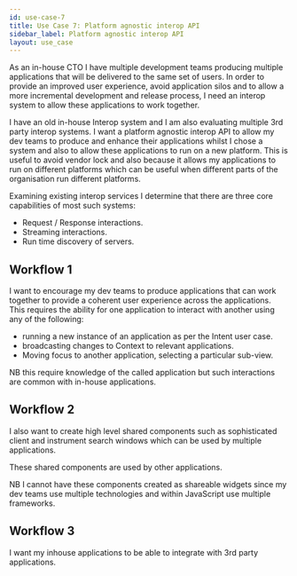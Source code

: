 ```yaml
---
id: use-case-7
title: Use Case 7: Platform agnostic interop API
sidebar_label: Platform agnostic interop API
layout: use_case
---
```


As an in-house CTO I have multiple development teams producing multiple applications that will be delivered to the same set of users. In order to provide an improved user experience, avoid application silos and to allow a more incremental development and release process, I need an interop system to allow these applications to work together.

I have an old in-house Interop system and I am also evaluating multiple 3rd party interop systems. I want a platform agnostic interop API to allow my dev teams to produce and enhance their applications whilst I chose a system and also to allow these applications to run on a new platform. This is useful to avoid vendor lock and also because it allows my applications to run on different platforms which can be useful when different parts of the organisation run different platforms.

Examining existing interop services I determine that there are three core capabilities of most such systems:
- Request / Response interactions.
- Streaming interactions.
- Run time discovery of servers.

## Workflow 1
I want to encourage my dev teams to produce applications that can work together to provide a coherent user experience across the applications. This requires the ability for one application to interact with another using any of the following:

- running a new instance of an application as per the Intent user case.
- broadcasting changes to Context to relevant applications.
- Moving focus to another application, selecting a particular sub-view.

NB this require knowledge of the called application but such interactions are common with in-house applications.


## Workflow 2
I also want to create high level shared components such as sophisticated client and instrument search windows which can be used by multiple applications.

These shared components are used by other applications.

NB I cannot have these components created as shareable widgets since my dev teams use multiple technologies and within JavaScript use multiple frameworks.

## Workflow 3
I want my inhouse applications to be able to integrate with 3rd party applications.

